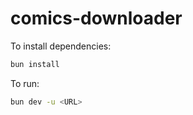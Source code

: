 # comics-downloader

To install dependencies:

```bash
bun install
```

To run:

```bash
bun dev -u <URL>
```
